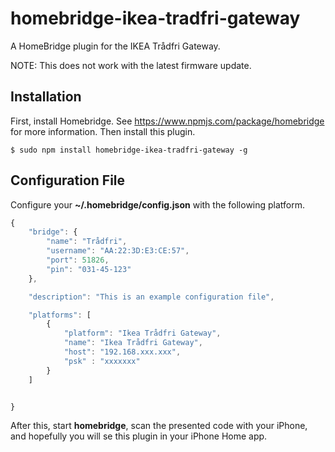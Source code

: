 # homebridge-ikea-tradfri-gateway

A HomeBridge plugin for the IKEA Trådfri Gateway.

NOTE: This does not work with the latest firmware update.

## Installation

First, install Homebridge. See https://www.npmjs.com/package/homebridge for more information.
Then install this plugin.

    $ sudo npm install homebridge-ikea-tradfri-gateway -g

## Configuration File

Configure your **~/.homebridge/config.json** with the following platform.


```javascript
{
    "bridge": {
        "name": "Trådfri",
        "username": "AA:22:3D:E3:CE:57",
        "port": 51826,
        "pin": "031-45-123"
    },

    "description": "This is an example configuration file",

    "platforms": [
        {
            "platform": "Ikea Trådfri Gateway",
            "name": "Ikea Trådfri Gateway",
            "host": "192.168.xxx.xxx",
            "psk" : "xxxxxxx"
        }
    ]


}

```

After this, start **homebridge**, scan the presented code with your iPhone, and hopefully
you will se this plugin in your iPhone Home app.
